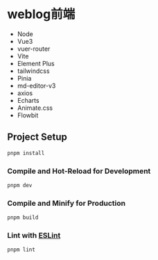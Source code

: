 # weblog前端

- Node
- Vue3
- vuer-router
- Vite
- Element Plus
- tailwindcss
- Pinia
- md-editor-v3
- axios
- Echarts
- Animate.css
- Flowbit



## Project Setup

```sh
pnpm install
```

### Compile and Hot-Reload for Development

```sh
pnpm dev
```

### Compile and Minify for Production

```sh
pnpm build
```

### Lint with [ESLint](https://eslint.org/)

```sh
pnpm lint
```

